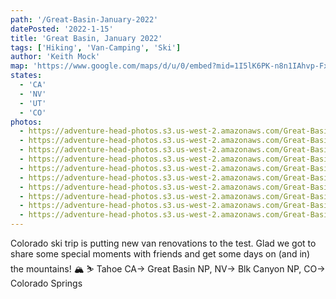 ```yaml
---
path: '/Great-Basin-January-2022'
datePosted: '2022-1-15'
title: 'Great Basin, January 2022'
tags: ['Hiking', 'Van-Camping', 'Ski']
author: 'Keith Mock'
map: 'https://www.google.com/maps/d/u/0/embed?mid=1I5lK6PK-n8n1IAhvp-FxtpAmCcxl2E_8&ehbc=2E312F'
states:
  - 'CA'
  - 'NV'
  - 'UT'
  - 'CO'
photos:
  - https://adventure-head-photos.s3.us-west-2.amazonaws.com/Great-Basin-2022/1BDA65D8-FC0B-4EE1-9910-CE93DD042C2E.jpg
  - https://adventure-head-photos.s3.us-west-2.amazonaws.com/Great-Basin-2022/66329314938__6A1D43D8-0161-439B-8632-D22C25C749A7.jpeg
  - https://adventure-head-photos.s3.us-west-2.amazonaws.com/Great-Basin-2022/6E502307-8551-4F17-A0ED-DAFE9DDE102F.jpg
  - https://adventure-head-photos.s3.us-west-2.amazonaws.com/Great-Basin-2022/83B853EA-4B54-430F-9B2A-E617F3097DE6.jpg
  - https://adventure-head-photos.s3.us-west-2.amazonaws.com/Great-Basin-2022/853E68C4-8737-4A78-99D0-630312C285AB.jpg
  - https://adventure-head-photos.s3.us-west-2.amazonaws.com/Great-Basin-2022/8D9C0247-73CF-4D74-BEBC-BC93B2CBCF7A.jpg
  - https://adventure-head-photos.s3.us-west-2.amazonaws.com/Great-Basin-2022/96CDB3CF-36C2-46D1-818A-B0E657BD7E75.jpg
  - https://adventure-head-photos.s3.us-west-2.amazonaws.com/Great-Basin-2022/B823B6F6-E50A-4C67-866E-6F963D0C4520.jpg
  - https://adventure-head-photos.s3.us-west-2.amazonaws.com/Great-Basin-2022/FDB6A7B1-0FD5-4986-93C6-A20AB7662197.jpg
  - https://adventure-head-photos.s3.us-west-2.amazonaws.com/Great-Basin-2022/IMG_3931.jpeg
---
```


Colorado ski trip is putting new van renovations to the test. Glad we got to share some special moments with friends and get some days on (and in) the mountains! 🏔 ⛷ Tahoe CA-> Great Basin NP, NV-> Blk Canyon NP, CO-> Colorado Springs
